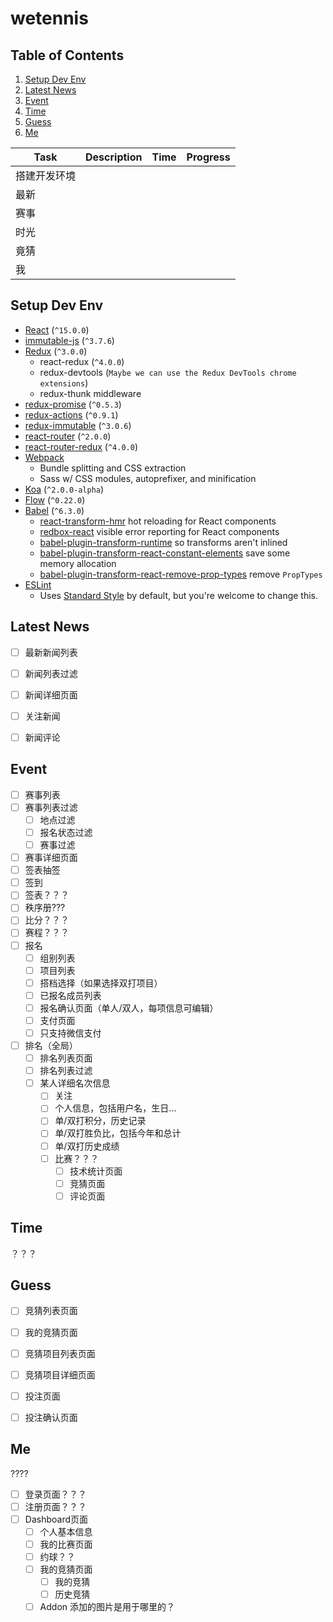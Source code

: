wetennis
=============================

Table of Contents
-----------------
1. [Setup Dev Env](#setup-dev-env)
1. [Latest News](#latest-news)
1. [Event](#event)
1. [Time](#time)
1. [Guess](#guess)
1. [Me](#me)


|Task|Description|Time|Progress|
|---|---|---|---|
|搭建开发环境||||
|最新||||
|赛事||||
|时光||||
|竟猜||||
|我|||||


Setup Dev Env
-------------

* [React](https://github.com/facebook/react) (`^15.0.0`)
* [immutable-js](https://github.com/facebook/immutable-js) (`^3.7.6`)
* [Redux](https://github.com/rackt/redux) (`^3.0.0`)
  * react-redux (`^4.0.0`)
  * redux-devtools (`Maybe we can use the Redux DevTools chrome extensions`)
  * redux-thunk middleware
* [redux-promise](https://github.com/acdlite/redux-promise) (`^0.5.3`)
* [redux-actions](https://github.com/acdlite/redux-actions) (`^0.9.1`)
* [redux-immutable](https://github.com/gajus/redux-immutable) (`^3.0.6`)
* [react-router](https://github.com/rackt/react-router) (`^2.0.0`)
* [react-router-redux](https://github.com/rackt/react-router-redux) (`^4.0.0`)
* [Webpack](https://github.com/webpack/webpack)
  * Bundle splitting and CSS extraction
  * Sass w/ CSS modules, autoprefixer, and minification
* [Koa](https://github.com/koajs/koa) (`^2.0.0-alpha`)
* [Flow](http://flowtype.org/) (`^0.22.0`)
* [Babel](https://github.com/babel/babel) (`^6.3.0`)
  * [react-transform-hmr](https://github.com/gaearon/react-transform-hmr) hot reloading for React components
  * [redbox-react](https://github.com/KeywordBrain/redbox-react) visible error reporting for React components
  * [babel-plugin-transform-runtime](https://www.npmjs.com/package/babel-plugin-transform-runtime) so transforms aren't inlined
  * [babel-plugin-transform-react-constant-elements](https://babeljs.io/docs/plugins/transform-react-constant-elements/) save some memory allocation
  * [babel-plugin-transform-react-remove-prop-types](https://github.com/oliviertassinari/babel-plugin-transform-react-remove-prop-types) remove `PropTypes`
* [ESLint](http://eslint.org)
  * Uses [Standard Style](https://github.com/feross/standard) by default, but you're welcome to change this.


Latest News
-----------

- [ ] 最新新闻列表
- [ ] 新闻列表过滤
- [ ] 新闻详细页面
- [ ] 关注新闻
- [ ] 新闻评论


Event
-----

- [ ] 赛事列表
- [ ] 赛事列表过滤
  - [ ] 地点过滤
  - [ ] 报名状态过滤
  - [ ] 赛事过滤
- [ ] 赛事详细页面
- [ ] 签表抽签
- [ ] 签到
- [ ] 签表？？？
- [ ] 秩序册???
- [ ] 比分？？？
- [ ] 赛程？？？
- [ ] 报名
  - [ ] 组别列表
  - [ ] 项目列表
  - [ ] 搭档选择（如果选择双打项目）
  - [ ] 已报名成员列表
  - [ ] 报名确认页面（单人/双人，每项信息可编辑）
  - [ ] 支付页面
  - [ ] 只支持微信支付
- [ ] 排名（全局）
  - [ ] 排名列表页面
  - [ ] 排名列表过滤
  - [ ] 某人详细名次信息
    - [ ] 关注
    - [ ] 个人信息，包括用户名，生日...
    - [ ] 单/双打积分，历史记录
    - [ ] 单/双打胜负比，包括今年和总计
    - [ ] 单/双打历史成绩
    - [ ] 比赛？？？
      - [ ] 技术统计页面
      - [ ] 竞猜页面
      - [ ] 评论页面

Time
-----

？？？

Guess
-----

- [ ] 竞猜列表页面
- [ ] 我的竞猜页面
- [ ] 竞猜项目列表页面
- [ ] 竞猜项目详细页面
- [ ] 投注页面
- [ ] 投注确认页面


Me
--

????

- [ ] 登录页面？？？
- [ ] 注册页面？？？
- [ ] Dashboard页面
  - [ ] 个人基本信息
  - [ ] 我的比赛页面
   - [ ] 约球？？
  - [ ] 我的竞猜页面
    - [ ] 我的竞猜
    - [ ] 历史竞猜
  - [ ] Addon 添加的图片是用于哪里的？
